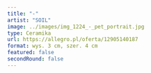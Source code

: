 ```yaml
---
title: "-"
artist: "SOIL"
image: ../images/img_1224_-_pet_portrait.jpg
type: Ceramika
url: https://allegro.pl/oferta/12905140187
format: wys. 3 cm, szer. 4 cm
featured: false
secondRound: false
---
```

